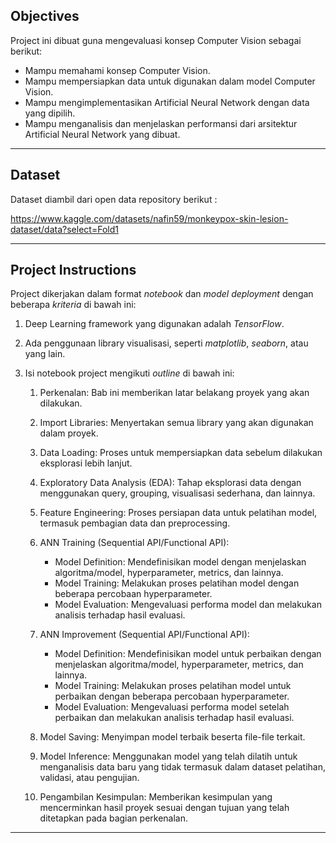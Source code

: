 ## Objectives

Project ini dibuat guna mengevaluasi konsep Computer Vision sebagai berikut:

- Mampu memahami konsep Computer Vision.
- Mampu mempersiapkan data untuk digunakan dalam model Computer Vision.
- Mampu mengimplementasikan Artificial Neural Network dengan data yang dipilih.
- Mampu menganalisis dan menjelaskan performansi dari arsitektur Artificial Neural Network yang dibuat.

---

## Dataset

Dataset diambil dari open data repository berikut :

https://www.kaggle.com/datasets/nafin59/monkeypox-skin-lesion-dataset/data?select=Fold1

---

## Project Instructions

Project dikerjakan dalam format *notebook* dan *model deployment* dengan beberapa *kriteria* di bawah ini:

1. Deep Learning framework yang digunakan adalah *TensorFlow*.

2. Ada penggunaan library visualisasi, seperti *matplotlib*, *seaborn*, atau yang lain.

3. Isi notebook project mengikuti *outline* di bawah ini:
   1. Perkenalan: Bab ini memberikan latar belakang proyek yang akan dilakukan.

   2. Import Libraries: Menyertakan semua library yang akan digunakan dalam proyek.

   3. Data Loading: Proses untuk mempersiapkan data sebelum dilakukan eksplorasi lebih lanjut.

   4. Exploratory Data Analysis (EDA): Tahap eksplorasi data dengan menggunakan query, grouping, visualisasi sederhana, dan lainnya.

   5. Feature Engineering: Proses persiapan data untuk pelatihan model, termasuk pembagian data dan preprocessing.

   6. ANN Training (Sequential API/Functional API):
      - Model Definition: Mendefinisikan model dengan menjelaskan algoritma/model, hyperparameter, metrics, dan lainnya.
      - Model Training: Melakukan proses pelatihan model dengan beberapa percobaan hyperparameter.
      - Model Evaluation: Mengevaluasi performa model dan melakukan analisis terhadap hasil evaluasi.

   7. ANN Improvement (Sequential API/Functional API):
      - Model Definition: Mendefinisikan model untuk perbaikan dengan menjelaskan algoritma/model, hyperparameter, metrics, dan lainnya.
      - Model Training: Melakukan proses pelatihan model untuk perbaikan dengan beberapa percobaan hyperparameter.
      - Model Evaluation: Mengevaluasi performa model setelah perbaikan dan melakukan analisis terhadap hasil evaluasi.

   8. Model Saving: Menyimpan model terbaik beserta file-file terkait.

   9. Model Inference: Menggunakan model yang telah dilatih untuk menganalisis data baru yang tidak termasuk dalam dataset pelatihan, validasi, atau pengujian.

   10. Pengambilan Kesimpulan: Memberikan kesimpulan yang mencerminkan hasil proyek sesuai dengan tujuan yang telah ditetapkan pada bagian perkenalan.

---
